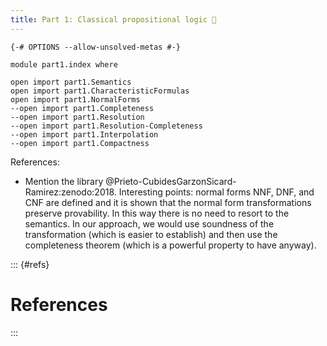 ```yaml
---
title: Part 1: Classical propositional logic 🚧
---
```


```
{-# OPTIONS --allow-unsolved-metas #-}

module part1.index where

open import part1.Semantics
open import part1.CharacteristicFormulas
open import part1.NormalForms
--open import part1.Completeness
--open import part1.Resolution
--open import part1.Resolution-Completeness
--open import part1.Interpolation
--open import part1.Compactness
```

References:

* Mention the library @Prieto-CubidesGarzonSicard-Ramirez:zenodo:2018. Interesting points: normal forms NNF, DNF, and CNF are defined and it is shown that the normal form transformations preserve provability. In this way there is no need to resort to the semantics. In our approach, we would use soundness of the transformation (which is easier to establish) and then use the completeness theorem (which is a powerful property to have anyway).

::: {#refs}

# References

:::
